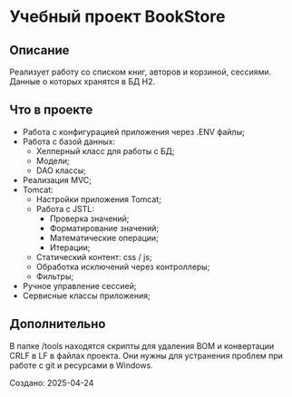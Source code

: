 # Учебный проект BookStore

## Описание
Реализует работу со списком книг, авторов и корзиной, сессиями. Данные о которых хранятся в БД H2. 

## Что в проекте
- Работа с конфигурацией приложения через .ENV файлы;
- Работа с базой данных:
  - Хелперный класс для работы с БД;
  - Модели;
  - DAO классы;
- Реализация MVC;
- Tomcat:
  - Настройки приложения Tomcat;
  - Работа с JSTL:
    - Проверка значений;
    - Форматирование значений;
    - Математические операции;
    - Итерации;
  - Статический контент: css / js;
  - Обработка исключений через контроллеры;
  - Фильтры;
- Ручное управление сессией;
- Сервисные классы приложения;

## Дополнительно
В папке /tools находятся скрипты для удаления BOM и конвертации CRLF в LF в файлах проекта. 
Они нужны для устранения проблем при работе с git и ресурсами в Windows.

Создано: 2025-04-24


